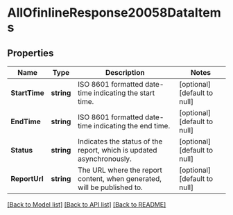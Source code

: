 # AllOfinlineResponse20058DataItems

## Properties
Name | Type | Description | Notes
------------ | ------------- | ------------- | -------------
**StartTime** | **string** | ISO 8601 formatted date-time indicating the start time. | [optional] [default to null]
**EndTime** | **string** | ISO 8601 formatted date-time indicating the end time. | [optional] [default to null]
**Status** | **string** | Indicates the status of the report, which is updated asynchronously. | [optional] [default to null]
**ReportUrl** | **string** | The URL where the report content, when generated, will be published to. | [optional] [default to null]

[[Back to Model list]](../README.md#documentation-for-models) [[Back to API list]](../README.md#documentation-for-api-endpoints) [[Back to README]](../README.md)


